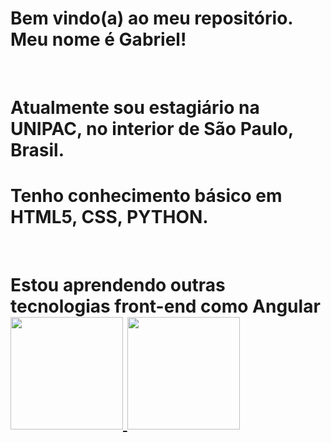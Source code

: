 
<h1>Bem vindo(a) ao meu repositório. Meu nome é Gabriel!</h1>
<br>
<h1>Atualmente sou estagiário na UNIPAC, no interior de São Paulo, Brasil.
<br>
  <h1>Tenho conhecimento básico em <strong>HTML5, CSS, PYTHON.</strong></h1>
<br>
<h1>Estou aprendendo outras tecnologias front-end como Angular 


<div>
<a href="https://github.com/gaboel0">
<img height="180em" src="https://github-readme-stats.vercel.app/api/top-langs/?username=gaboel0&layout=compact&langs_count=7&theme=dracula"/>
<img height="180em" src="https://github-readme-stats.vercel.app/api?username=gaboel0&show_icons=true&theme=dracula&include_all_commits=true&count_private=true"/>
</div>
